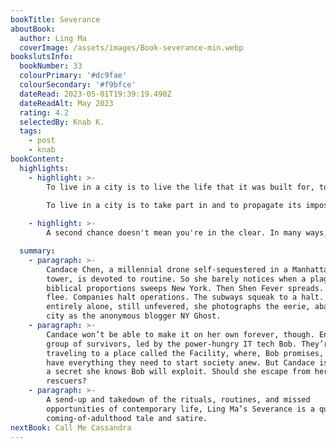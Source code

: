 ```yaml
---
bookTitle: Severance
aboutBook:
  author: Ling Ma
  coverImage: /assets/images/Book-severance-min.webp
bookslutsInfo:
  bookNumber: 33
  colourPrimary: '#dc9fae'
  colourSecondary: '#f9bfce'
  dateRead: 2023-05-01T19:39:19.490Z
  dateReadAlt: May 2023
  rating: 4.2
  selectedBy: Knab K.
  tags:
    - post
    - knab
bookContent:
  highlights:
    - highlight: >-
        To live in a city is to live the life that it was built for, to adapt to its schedule and rhythms, to move within the transit layout made for you during the morning and evening rush, winding through the crowds of fellow commuters. To live in a city is to consume its offerings. To eat at its restaurants. To drink at its bars. To shop at its stores. To pay its sales taxes. To give a dollar to its homeless.

        To live in a city is to take part in and to propagate its impossible systems. To wake up. To go to work in the morning. It is also to take pleasure in those systems because, otherwise, who could repeat the same routines, year in, year out?
        
    - highlight: >-
        A second chance doesn't mean you're in the clear. In many ways, it is the more difficult thing. Because a second chance means that you have to try harder. You must rise to the challenge without the blind optimism of ignorance.”

  summary:
    - paragraph: >-
        Candace Chen, a millennial drone self-sequestered in a Manhattan office
        tower, is devoted to routine. So she barely notices when a plague of
        biblical proportions sweeps New York. Then Shen Fever spreads. Families
        flee. Companies halt operations. The subways squeak to a halt. Soon
        entirely alone, still unfevered, she photographs the eerie, abandoned
        city as the anonymous blogger NY Ghost.
    - paragraph: >-
        Candace won’t be able to make it on her own forever, though. Enter a
        group of survivors, led by the power-hungry IT tech Bob. They’re
        traveling to a place called the Facility, where, Bob promises, they will
        have everything they need to start society anew. But Candace is carrying
        a secret she knows Bob will exploit. Should she escape from her
        rescuers?
    - paragraph: >-
        A send-up and takedown of the rituals, routines, and missed
        opportunities of contemporary life, Ling Ma’s Severance is a quirky
        coming-of-adulthood tale and satire.
nextBook: Call Me Cassandra
---
```



